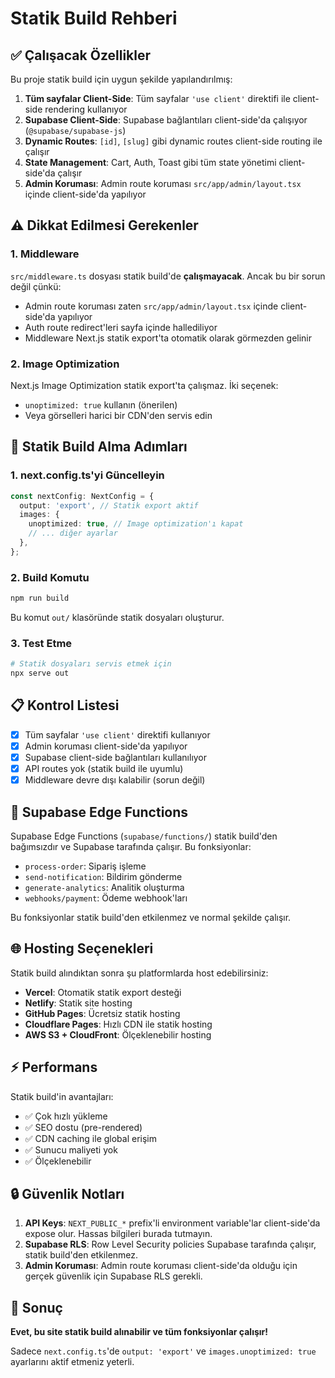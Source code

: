 # Statik Build Rehberi

## ✅ Çalışacak Özellikler

Bu proje statik build için uygun şekilde yapılandırılmış:

1. **Tüm sayfalar Client-Side**: Tüm sayfalar `'use client'` direktifi ile client-side rendering kullanıyor
2. **Supabase Client-Side**: Supabase bağlantıları client-side'da çalışıyor (`@supabase/supabase-js`)
3. **Dynamic Routes**: `[id]`, `[slug]` gibi dynamic routes client-side routing ile çalışır
4. **State Management**: Cart, Auth, Toast gibi tüm state yönetimi client-side'da çalışır
5. **Admin Koruması**: Admin route koruması `src/app/admin/layout.tsx` içinde client-side'da yapılıyor

## ⚠️ Dikkat Edilmesi Gerekenler

### 1. Middleware

`src/middleware.ts` dosyası statik build'de **çalışmayacak**. Ancak bu bir sorun değil çünkü:

- Admin route koruması zaten `src/app/admin/layout.tsx` içinde client-side'da yapılıyor
- Auth route redirect'leri sayfa içinde hallediliyor
- Middleware Next.js statik export'ta otomatik olarak görmezden gelinir

### 2. Image Optimization

Next.js Image Optimization statik export'ta çalışmaz. İki seçenek:

- `unoptimized: true` kullanın (önerilen)
- Veya görselleri harici bir CDN'den servis edin

## 🚀 Statik Build Alma Adımları

### 1. next.config.ts'yi Güncelleyin

```typescript
const nextConfig: NextConfig = {
  output: 'export', // Statik export aktif
  images: {
    unoptimized: true, // Image optimization'ı kapat
    // ... diğer ayarlar
  },
};
```

### 2. Build Komutu

```bash
npm run build
```

Bu komut `out/` klasöründe statik dosyaları oluşturur.

### 3. Test Etme

```bash
# Statik dosyaları servis etmek için
npx serve out
```

## 📋 Kontrol Listesi

- [x] Tüm sayfalar `'use client'` direktifi kullanıyor
- [x] Admin koruması client-side'da yapılıyor
- [x] Supabase client-side bağlantıları kullanılıyor
- [x] API routes yok (statik build ile uyumlu)
- [x] Middleware devre dışı kalabilir (sorun değil)

## 🔧 Supabase Edge Functions

Supabase Edge Functions (`supabase/functions/`) statik build'den bağımsızdır ve Supabase tarafında çalışır. Bu fonksiyonlar:

- `process-order`: Sipariş işleme
- `send-notification`: Bildirim gönderme
- `generate-analytics`: Analitik oluşturma
- `webhooks/payment`: Ödeme webhook'ları

Bu fonksiyonlar statik build'den etkilenmez ve normal şekilde çalışır.

## 🌐 Hosting Seçenekleri

Statik build alındıktan sonra şu platformlarda host edebilirsiniz:

- **Vercel**: Otomatik statik export desteği
- **Netlify**: Statik site hosting
- **GitHub Pages**: Ücretsiz statik hosting
- **Cloudflare Pages**: Hızlı CDN ile statik hosting
- **AWS S3 + CloudFront**: Ölçeklenebilir hosting

## ⚡ Performans

Statik build'in avantajları:

- ✅ Çok hızlı yükleme
- ✅ SEO dostu (pre-rendered)
- ✅ CDN caching ile global erişim
- ✅ Sunucu maliyeti yok
- ✅ Ölçeklenebilir

## 🔒 Güvenlik Notları

1. **API Keys**: `NEXT_PUBLIC_*` prefix'li environment variable'lar client-side'da expose olur. Hassas bilgileri burada tutmayın.
2. **Supabase RLS**: Row Level Security policies Supabase tarafında çalışır, statik build'den etkilenmez.
3. **Admin Koruması**: Admin route koruması client-side'da olduğu için gerçek güvenlik için Supabase RLS gerekli.

## 📝 Sonuç

**Evet, bu site statik build alınabilir ve tüm fonksiyonlar çalışır!**

Sadece `next.config.ts`'de `output: 'export'` ve `images.unoptimized: true` ayarlarını aktif etmeniz yeterli.
